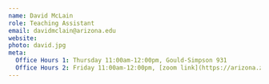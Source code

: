 ```yaml
---
name: David McLain
role: Teaching Assistant
email: davidmclain@arizona.edu
website: 
photo: david.jpg
meta:
  Office Hours 1: Thursday 11:00am-12:00pm, Gould-Simpson 931
  Office Hours 2: Friday 11:00am-12:00pm, [zoom link](https://arizona.zoom.us/j/5755308328)
---
```


